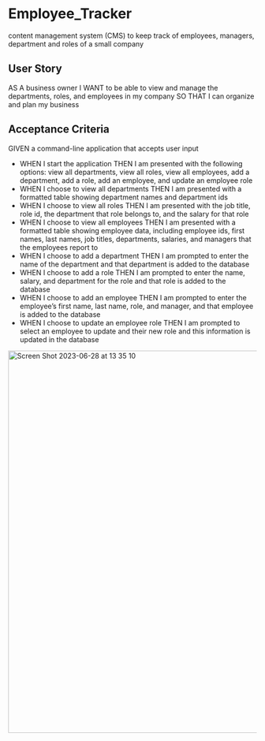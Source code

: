 # Employee_Tracker
content management system (CMS) to keep track of employees, managers, department and roles of a small company

## User Story
AS A business owner
I WANT to be able to view and manage the departments, roles, and employees in my company
SO THAT I can organize and plan my business

## Acceptance Criteria
GIVEN a command-line application that accepts user input
- WHEN I start the application
THEN I am presented with the following options: view all departments, view all roles, view all employees, add a department, add a role, add an employee, and update an employee role
- WHEN I choose to view all departments
THEN I am presented with a formatted table showing department names and department ids
- WHEN I choose to view all roles
THEN I am presented with the job title, role id, the department that role belongs to, and the salary for that role
- WHEN I choose to view all employees
THEN I am presented with a formatted table showing employee data, including employee ids, first names, last names, job titles, departments, salaries, and managers that the employees report to
- WHEN I choose to add a department
THEN I am prompted to enter the name of the department and that department is added to the database
- WHEN I choose to add a role
THEN I am prompted to enter the name, salary, and department for the role and that role is added to the database
- WHEN I choose to add an employee
THEN I am prompted to enter the employee’s first name, last name, role, and manager, and that employee is added to the database
- WHEN I choose to update an employee role
THEN I am prompted to select an employee to update and their new role and this information is updated in the database

<img width="776" alt="Screen Shot 2023-06-28 at 13 35 10" src="https://github.com/mondragonSaiz/Employee_Tracker/assets/71055501/657bc2c8-8763-4dca-a0a9-3980bb4f40a0">
